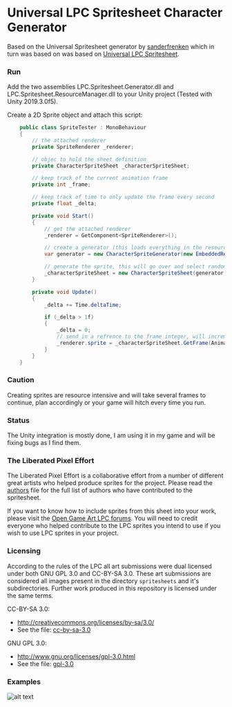 Universal LPC Spritesheet Character Generator
=============================================

Based on the Universal Spritesheet generator by [sanderfrenken](https://sanderfrenken.github.io/Universal-LPC-Spritesheet-Character-Generator/) which in turn was based on was based on [Universal LPC Spritesheet](https://github.com/jrconway3/Universal-LPC-spritesheet).

### Run

Add the two assemblies LPC.Spritesheet.Generator.dll and LPC.Spritesheet.ResourceManager.dll to your Unity project (Tested with Unity 2019.3.0f5).

Create a 2D Sprite object and attach this script:

```c#
    public class SpriteTester : MonoBehaviour
    {
        // the attached renderer
        private SpriteRenderer _renderer;

        // objec to hold the sheet definition
        private CharacterSpriteSheet _characterSpriteSheet;

        // keep track of the current animation frame
        private int _frame;

        // keep track of time to only update the frame every second
        private float _delta;

        private void Start()
        {
            // get the attached renderer
            _renderer = GetComponent<SpriteRenderer>();

            // create a generator (this loads everything in the resource manager into memory, so if you need a few of these keep this as a singleton somewhere)
            var generator = new CharacterSpriteGenerator(new EmbeddedResourceManager());

            // generate the sprite, this will go over and select random items and all 27 layers and merge them into a single texture (expensive, takes ~200ms)
            _characterSpriteSheet = new CharacterSpriteSheet(generator.GetRandomCharacterSprite());
        }

        private void Update()
        {
            _delta += Time.deltaTime;

            if (_delta > 1f)
            {
                _delta = 0;
                // send in a refrence to the frame integer, will increment and go over the items (if it goes over it will reset to 0 to loop the animation)
                _renderer.sprite = _characterSpriteSheet.GetFrame(Animation.Walk, Orientation.Front, ref _frame);
            }
        }
    }
```

### Caution

Creating sprites are resource intensive and will take several frames to continue, plan accordingly or your game will hitch every time you run.

### Status

The Unity integration is mostly done, I am using it in my game and will be fixing bugs as I find them.


### The Liberated Pixel Effort

The Liberated Pixel Effort is a collaborative effort from a number of different great artists who helped produce sprites for the project.
Please read the [authors](AUTHORS.txt) file for the full list of authors who have contributed to the spritesheet.

If you want to know how to include sprites from this sheet into your work, please visit the [Open Game Art LPC forums](http://opengameart.org/forums/liberated-pixel-cup).
You will need to credit everyone who helped contribute to the LPC sprites you intend to use if you wish to use LPC sprites in your project.

### Licensing

According to the rules of the LPC all art submissions were dual licensed under both GNU GPL 3.0 and CC-BY-SA 3.0. These art submissions are considered all images present in the directory `spritesheets` and it's subdirectories. Further work produced in this repository is licensed under the same terms.

CC-BY-SA 3.0:
 - http://creativecommons.org/licenses/by-sa/3.0/
 - See the file: [cc-by-sa-3.0](cc-by-sa-3_0.txt)

GNU GPL 3.0:
 - http://www.gnu.org/licenses/gpl-3.0.html
 - See the file: [gpl-3.0](gpl-3_0.txt)

### Examples

![alt text](https://raw.githubusercontent.com/EttienneS/Universal-LPC-Spritesheet-Character-Generator/master/example.gif)
